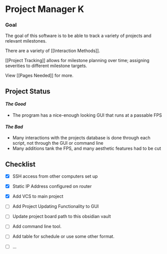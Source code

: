 # Project Manager K

### Goal
The goal of this software is to be able to track a variety of projects and relevant milestones. 

There are a variety of [[Interaction Methods]].

[[Project Tracking]] allows for milestone planning over time; assigning severities to different milestone targets.

View [[Pages Needed]] for more.

## Project Status
####  *The Good*
- The program has a nice-enough looking GUI that runs at a passable FPS
#### *The Bad*
- Many interactions with the projects database is done through each script, not through the GUI or command line
- Many additions tank the FPS, and many aesthetic features had to be cut


## Checklist
- [x] SSH access from other computers set up
- [x] Static IP Address configured on router
- [x] Add VCS to main project
- [ ] Add Project Updating Functionality to GUI
- [ ] Update project board path to this obsidian vault
- [ ] Add command line tool.
- [ ] Add table for schedule or use some other format.
- [ ] ...


